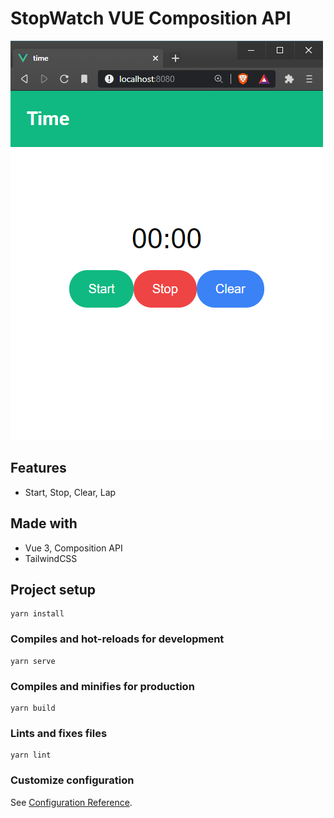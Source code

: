 # StopWatch VUE Composition API

![Preview](https://github.com/ArvidAnderson/StopWatch-Vue-Composition/blob/main/preview.PNG)

## Features

- Start, Stop, Clear, Lap

## Made with

- Vue 3, Composition API
- TailwindCSS

## Project setup

```
yarn install
```

### Compiles and hot-reloads for development

```
yarn serve
```

### Compiles and minifies for production

```
yarn build
```

### Lints and fixes files

```
yarn lint
```

### Customize configuration

See [Configuration Reference](https://cli.vuejs.org/config/).
